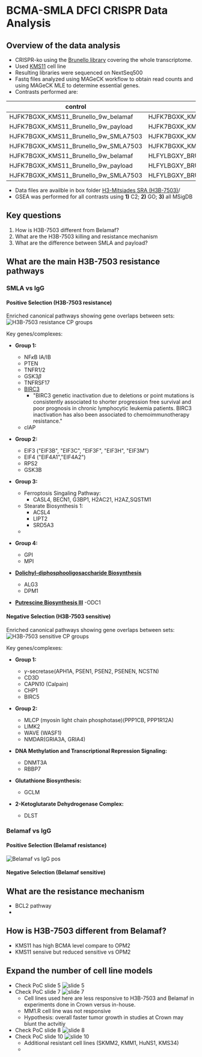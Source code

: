 # BCMA-SMLA DFCI CRISPR Data Analysis

## Overview of the data analysis
- CRISPR-ko using the [Brunello library](https://www.addgene.org/pooled-library/broadgpp-human-knockout-brunello/) covering the whole transcriptome.
- Used [KMS11](https://depmap.org/portal/cell_line/ACH-000714) cell line
- Resulting libraries were sequenced on NextSeq500
- Fastq files analyzed using MAGeCK workflow to obtain read counts and using MAGeCK MLE to determine essential genes.
- Contrasts performed are:
  
|control|condition|
|-|-|
HJFK7BGXK_KMS11_Brunello_9w_belamaf | HJFK7BGXK_KMS11_Brunello_9w_IgG1
HJFK7BGXK_KMS11_Brunello_9w_payload	| HJFK7BGXK_KMS11_Brunello_9w_DMSO
HJFK7BGXK_KMS11_Brunello_9w_SMLA7503 |	HJFK7BGXK_KMS11_Brunello_9w_IgG1
HJFK7BGXK_KMS11_Brunello_9w_SMLA7503 |	HJFK7BGXK_KMS11_Brunello_9w_belamaf
HJFK7BGXK_KMS11_Brunello_9w_belamaf	| HLFYLBGXY_BRUN_PDNA
HJFK7BGXK_KMS11_Brunello_9w_payload	| HLFYLBGXY_BRUN_PDNA
HJFK7BGXK_KMS11_Brunello_9w_SMLA7503 |	HLFYLBGXY_BRUN_PDNA

- Data files are availble in box folder [H3-Mitsiades SRA (H3B-7503)](https://h3biomedicine.box.com/s/epc2n9pqtglfkujdjrikvnz75s5xbtui)/
- GSEA was performed for all contrasts using **1)** C2; **2)** GO; **3)** all MSigDB


## Key questions
1. How is H3B-7503 different from Belamaf?
2. What are the H3B-7503 killing and resistance mechanism
3. What are the difference between SMLA and payload?

## What are the main H3B-7503 resistance pathways
### SMLA vs IgG
#### Positive Selection (H3B-7503 resistance)
Enriched canonical pathways showing gene overlaps between sets:
![H3B-7503 resistance CP groups](Figures/CRISPR_H3B7503vsIgG_pos_top200_overlap_path.png)

Key genes/complexes:
- **Group 1:**
  - NF$\kappa$B IA/IB
  - PTEN
  - TNFR1/2
  - GSK3$\beta$
  - TNFRSF17
  - [BIRC3](https://cellandbioscience.biomedcentral.com/articles/10.1186/s13578-020-00521-0)
    - "BIRC3 genetic inactivation due to deletions or point mutations is consistently associated to shorter progression free survival and poor prognosis in chronic lymphocytic leukemia patients. BIRC3 inactivation has also been associated to chemoimmunotherapy resistance."
  - cIAP
- **Group 2:**
  - EIF3 ("EIF3B", "EIF3C", "EIF3F", "EIF3H", "EIF3M")
  - EIF4 ("EIF4A1","EIF4A2")
  - RPS2
  - GSK3B
- **Group 3:**
  - Ferroptosis Singaling Pathway:
    - CASL4, BECN1, G3BP1, H2AC21, H2AZ,SQSTM1
  - Stearate Biosynthesis 1:
    - ACSL4
    - LIPT2
    - SRD5A3
  - 
- **Group 4:**
    - GPI
    - MPI



- [**Dolichyl-diphosphooligosaccharide Biosynthesis**](https://reports.ingenuity.com/rs/report/cpathway?id=ING%3A7l6h7)
  - ALG3
  - DPM1
- [**Putrescine Biosynthesis III**](https://reports.ingenuity.com/rs/report/cpathway?id=ING%3A7l6mj)
  -ODC1

#### Negative Selection (H3B-7503 sensitive)
Enriched canonical pathways showing gene overlaps between sets:
![H3B-7503 sensitive CP groups](Figures/CRISPR_H3B7503vsIgG_neg_top200_overlap_path.png)

Key genes/complexes:
- **Group 1:**
  - $\gamma$-secretase(APH1A, PSEN1, PSEN2, PSENEN, NCSTN)
  - CD3D
  - CAPN10 (Calpain)
  - CHP1
  - BIRC5

- **Group 2:**  
  - MLCP (myosin light chain phosphotase)(PPP1CB, PPP1R12A)
  - LIMK2
  - WAVE (WASF1)
  - NMDAR(GRIA3A, GRIA4)

- **DNA Methylation and Transcriptional Repression Signaling:**
  - DNMT3A
  - RBBP7

- **Glutathione Biosynthesis:**
  - GCLM

- **2-Ketoglutarate Dehydrogenase Complex:**
  - DLST




### Belamaf vs IgG
#### Positive Selection (Belamaf resistance)
![Belamaf vs IgG pos](Figures/CRISPR_BelamafvsIgG_pos_top200_overlap_path.png)


#### Negative Selection (Belamaf sensitive)


## What are the resistance mechanism
- BCL2 pathway
- 


## How is H3B-7503 different from Belamaf?


- KMS11 has high BCMA level compare to OPM2
- KMS11 sensive but reduced sensitive vs OPM2



## Expand the number of cell line models

- Check PoC slide 5 ![slide 5](Figures/20211209_PoC_slide5.png)
- Check PoC slide 7 ![slide 7](Figures/20211209_PoC_slide7.png)
  - Cell lines used here are less responsive to H3B-7503 and Belamaf in experiments done in Crown versus in-house.
  - MM1.R cell line was not responsive
  - Hypothesis: overall faster tumor growth in studies at Crown may blunt the actvitiy
- Check PoC slide 8 ![slide 8](Figures/20211209_PoC_slide8.png)
- Check PoC slide 10 ![slide 10](Figures/20211209_PoC_slide10.png)
  - Additional resistant cell lines (SKMM2, KMM1, HuNS1, KMS34)
  - 

